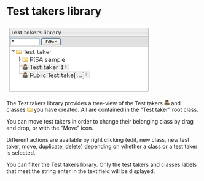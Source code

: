 <!--
parent:
    title: Manage_Test_Takers
author:
    - 'Jérôme Bogaerts'
created_at: '2012-03-29 16:43:04'
updated_at: '2013-03-13 13:40:52'
tags:
    - 'Manage Test Takers'
-->

Test takers library
===================

![](../resources/testtakers-library.png)

The Test takers library provides a tree-view of the Test takers ![](../resources/Testtaker_icon_library.png) and classes ![](../resources/class_icon_library.png) you have created. All are contained in the “Test taker” root class.

You can move test takers in order to change their belonging class by drag and drop, or with the “Move” icon.

Different actions are available by right clicking (edit, new class, new test taker, move, duplicate, delete) depending on whether a class or a test taker is selected.

You can filter the Test takers library. Only the test takers and classes labels that meet the string enter in the text field will be displayed.

